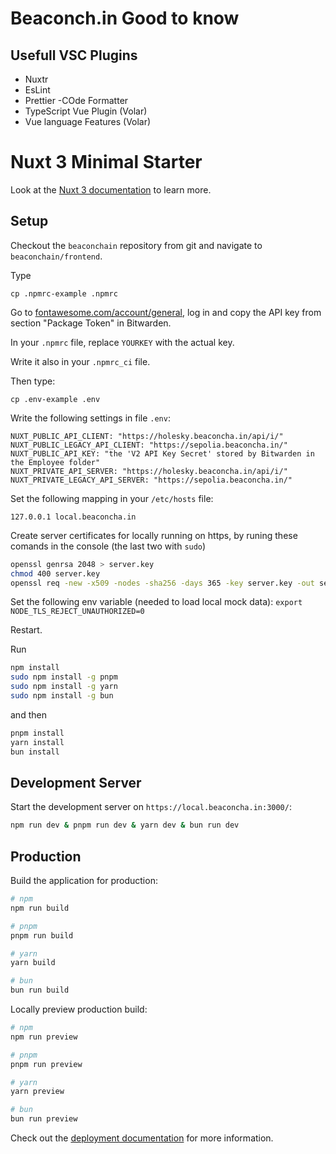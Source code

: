 # Beaconch.in Good to know

## Usefull VSC Plugins
- Nuxtr
- EsLint
- Prettier -COde Formatter
- TypeScript Vue Plugin (Volar)
- Vue language Features (Volar)

# Nuxt 3 Minimal Starter

Look at the [Nuxt 3 documentation](https://nuxt.com/docs/getting-started/introduction) to learn more.

## Setup
Checkout the `beaconchain` repository from git and navigate to `beaconchain/frontend`.

Type
```
cp .npmrc-example .npmrc
```
Go to [fontawesome.com/account/general](https://fontawesome.com/account/general), log in and copy the API key from section "Package Token" in Bitwarden.

In your `.npmrc` file, replace `YOURKEY` with the actual key.

Write it also in your `.npmrc_ci` file.

Then type:
```
cp .env-example .env
```
Write the following settings in file `.env`:
```
NUXT_PUBLIC_API_CLIENT: "https://holesky.beaconcha.in/api/i/"
NUXT_PUBLIC_LEGACY_API_CLIENT: "https://sepolia.beaconcha.in/"
NUXT_PUBLIC_API_KEY: "the 'V2 API Key Secret' stored by Bitwarden in the Employee folder"
NUXT_PRIVATE_API_SERVER: "https://holesky.beaconcha.in/api/i/"
NUXT_PRIVATE_LEGACY_API_SERVER: "https://sepolia.beaconcha.in/"

```

Set the following mapping in your `/etc/hosts` file:
```
127.0.0.1 local.beaconcha.in
```

Create server certificates for locally running on https, by runing these comands in the console (the last two with `sudo`)
```bash
openssl genrsa 2048 > server.key
chmod 400 server.key
openssl req -new -x509 -nodes -sha256 -days 365 -key server.key -out server.crt
```
Set the following env variable (needed to load local mock data): 
`export NODE_TLS_REJECT_UNAUTHORIZED=0`

Restart.

Run
```bash
npm install
sudo npm install -g pnpm
sudo npm install -g yarn
sudo npm install -g bun
```
and then
```bash
pnpm install
yarn install
bun install
```

## Development Server

Start the development server on `https://local.beaconcha.in:3000/`:

```bash
npm run dev & pnpm run dev & yarn dev & bun run dev
```

## Production

Build the application for production:

```bash
# npm
npm run build

# pnpm
pnpm run build

# yarn
yarn build

# bun
bun run build
```

Locally preview production build:

```bash
# npm
npm run preview

# pnpm
pnpm run preview

# yarn
yarn preview

# bun
bun run preview
```

Check out the [deployment documentation](https://nuxt.com/docs/getting-started/deployment) for more information.


